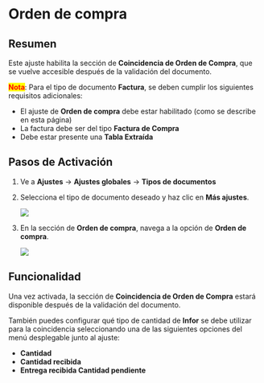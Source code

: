 # Orden de compra

## Resumen

Este ajuste habilita la sección de **Coincidencia de Orden de Compra**, que se vuelve accesible después de la validación del documento.

<mark style="color:red;">**Nota**</mark>: Para el tipo de documento **Factura**, se deben cumplir los siguientes requisitos adicionales:

* El ajuste de **Orden de compra** debe estar habilitado (como se describe en esta página)
* La factura debe ser del tipo **Factura de Compra**
* Debe estar presente una **Tabla Extraída**

## Pasos de Activación <a href="#activation-steps" id="activation-steps"></a>

1. Ve a **Ajustes** -> **Ajustes globales** -> **Tipos de documentos**
2.  Selecciona el tipo de documento deseado y haz clic en **Más ajustes**.

    ![](https://docs.docbits.com/~gitbook/image?url=https%3A%2F%2F578966019-files.gitbook.io%2F%7E%2Ffiles%2Fv0%2Fb%2Fgitbook-x-prod.appspot.com%2Fo%2Fspaces%252FT2n2w4uDCJvv7CJ5zrdk%252Fuploads%252FZSKdVhneopjjzzIBnbax%252Fpo_settings_1.png%3Falt%3Dmedia%26token%3Dab57e25e-9c6a-4273-b21b-ae328579839c\&width=768\&dpr=4\&quality=100\&sign=29a04f7d\&sv=2)
3.  En la sección de **Orden de compra**, navega a la opción de **Orden de compra**.

    ![](https://docs.docbits.com/~gitbook/image?url=https%3A%2F%2F578966019-files.gitbook.io%2F%7E%2Ffiles%2Fv0%2Fb%2Fgitbook-x-prod.appspot.com%2Fo%2Fspaces%252FT2n2w4uDCJvv7CJ5zrdk%252Fuploads%252FAjk74xmxuvvEjZbD7gHz%252Fpo_settings_po.png%3Falt%3Dmedia%26token%3De78c7cf4-30db-4129-b5ca-bc52ee2ce7b4\&width=768\&dpr=4\&quality=100\&sign=da33746e\&sv=2)

## **Funcionalidad**

Una vez activada, la sección de **Coincidencia de Orden de Compra** estará disponible después de la validación del documento.

También puedes configurar qué tipo de cantidad de **Infor** se debe utilizar para la coincidencia seleccionando una de las siguientes opciones del menú desplegable junto al ajuste:

* **Cantidad**
* **Cantidad recibida**
* **Entrega recibida Cantidad pendiente**
